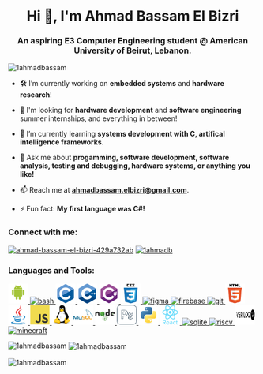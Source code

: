 <h1 align="center">Hi 👋, I'm Ahmad Bassam El Bizri</h1>
<h3 align="center">An aspiring E3 Computer Engineering student @ American University of Beirut, Lebanon.</h3>

<p align="left"> <img src="https://komarev.com/ghpvc/?username=1ahmadbassam&label=Profile%20views&color=0e75b6&style=flat" alt="1ahmadbassam" /> </p>

- 🛠 I’m currently working on **embedded systems** and **hardware research**!

- 🔭 I'm looking for **hardware development** and **software engineering** summer internships, and everything in between!

- 🌱 I’m currently learning **systems development with C, artifical intelligence frameworks.**

- 💬 Ask me about **progamming, software development, software analysis, testing and debugging, hardware systems, or anything you like!**

- 📫 Reach me at **ahmadbassam.elbizri@gmail.com**.

- ⚡ Fun fact: **My first language was C#!**

<h3 align="left">Connect with me:</h3>
<p align="left">
<a href="https://linkedin.com/in/ahmad-bassam-el-bizri-429a732ab" target="blank"><img align="center" src="https://raw.githubusercontent.com/rahuldkjain/github-profile-readme-generator/master/src/images/icons/Social/linked-in-alt.svg" alt="ahmad-bassam-el-bizri-429a732ab" height="30" width="40" /></a>
<a href="https://www.leetcode.com/1ahmadb" target="blank"><img align="center" src="https://raw.githubusercontent.com/rahuldkjain/github-profile-readme-generator/master/src/images/icons/Social/leet-code.svg" alt="1ahmadb" height="30" width="40" /></a>
</p>

<h3 align="left">Languages and Tools:</h3>
<p align="left"> <a href="https://developer.android.com" target="_blank" rel="noreferrer"> <img src="https://raw.githubusercontent.com/devicons/devicon/master/icons/android/android-original-wordmark.svg" alt="android" width="40" height="40"/> </a> <a href="https://www.gnu.org/software/bash/" target="_blank" rel="noreferrer"> <img src="https://www.vectorlogo.zone/logos/gnu_bash/gnu_bash-icon.svg" alt="bash" width="40" height="40"/> </a> <a href="https://www.cprogramming.com/" target="_blank" rel="noreferrer"> <img src="https://raw.githubusercontent.com/devicons/devicon/master/icons/c/c-original.svg" alt="c" width="40" height="40"/> </a> <a href="https://www.w3schools.com/cpp/" target="_blank" rel="noreferrer"> <img src="https://raw.githubusercontent.com/devicons/devicon/master/icons/cplusplus/cplusplus-original.svg" alt="cplusplus" width="40" height="40"/> </a> <a href="https://www.w3schools.com/cs/" target="_blank" rel="noreferrer"> <img src="https://raw.githubusercontent.com/devicons/devicon/master/icons/csharp/csharp-original.svg" alt="csharp" width="40" height="40"/> </a> <a href="https://www.w3schools.com/css/" target="_blank" rel="noreferrer"> <img src="https://raw.githubusercontent.com/devicons/devicon/master/icons/css3/css3-original-wordmark.svg" alt="css3" width="40" height="40"/> </a> <a href="https://www.figma.com/" target="_blank" rel="noreferrer"> <img src="https://www.vectorlogo.zone/logos/figma/figma-icon.svg" alt="figma" width="40" height="40"/> </a> <a href="https://firebase.google.com/" target="_blank" rel="noreferrer"> <img src="https://www.vectorlogo.zone/logos/firebase/firebase-icon.svg" alt="firebase" width="40" height="40"/> </a> <a href="https://git-scm.com/" target="_blank" rel="noreferrer"> <img src="https://www.vectorlogo.zone/logos/git-scm/git-scm-icon.svg" alt="git" width="40" height="40"/> </a> <a href="https://www.w3.org/html/" target="_blank" rel="noreferrer"> <img src="https://raw.githubusercontent.com/devicons/devicon/master/icons/html5/html5-original-wordmark.svg" alt="html5" width="40" height="40"/> </a> <a href="https://www.java.com" target="_blank" rel="noreferrer"> <img src="https://raw.githubusercontent.com/devicons/devicon/master/icons/java/java-original.svg" alt="java" width="40" height="40"/> </a> <a href="https://developer.mozilla.org/en-US/docs/Web/JavaScript" target="_blank" rel="noreferrer"> <img src="https://raw.githubusercontent.com/devicons/devicon/master/icons/javascript/javascript-original.svg" alt="javascript" width="40" height="40"/> </a> <a href="https://www.linux.org/" target="_blank" rel="noreferrer"> <img src="https://raw.githubusercontent.com/devicons/devicon/master/icons/linux/linux-original.svg" alt="linux" width="40" height="40"/> </a> <a href="https://www.mysql.com/" target="_blank" rel="noreferrer"> <img src="https://raw.githubusercontent.com/devicons/devicon/master/icons/mysql/mysql-original-wordmark.svg" alt="mysql" width="40" height="40"/> </a> <a href="https://nodejs.org" target="_blank" rel="noreferrer"> <img src="https://raw.githubusercontent.com/devicons/devicon/master/icons/nodejs/nodejs-original-wordmark.svg" alt="nodejs" width="40" height="40"/> </a> <a href="https://www.photoshop.com/en" target="_blank" rel="noreferrer"> <img src="https://raw.githubusercontent.com/devicons/devicon/master/icons/photoshop/photoshop-line.svg" alt="photoshop" width="40" height="40"/> </a> <a href="https://www.python.org" target="_blank" rel="noreferrer"> <img src="https://raw.githubusercontent.com/devicons/devicon/master/icons/python/python-original.svg" alt="python" width="40" height="40"/> </a> <a href="https://reactjs.org/" target="_blank" rel="noreferrer"> <img src="https://raw.githubusercontent.com/devicons/devicon/master/icons/react/react-original-wordmark.svg" alt="react" width="40" height="40"/> </a> <a href="https://www.sqlite.org/" target="_blank" rel="noreferrer"> <img src="https://www.vectorlogo.zone/logos/sqlite/sqlite-icon.svg" alt="sqlite" width="40" height="40"/></a><a href="https://riscv.org/" target="_blank" rel="noreferrer"> <img src="https://riscv.org/wp-content/uploads/2020/06/riscv-color.svg" alt="riscv" width="40" height="40"/></a><a href="https://ieeexplore.ieee.org/document/10458102" target="_blank" rel="noreferrer"> <img src="https://raw.githubusercontent.com/Verilog-Solutions/.github/main/assets/verilog-logo.svg" alt="verilog" width="40" height="40"/></a><a href="https://www.minecraft.net/en-us" target="_blank" rel="noreferrer"> <img src="https://www.minecraft.net/content/dam/minecraftnet/games/minecraft/logos/Global-Header_MCCB-Logo_300x51.svg" alt="minecraft" width="40" height="40"/></a> </p>

<p><img align="left" src="https://github-readme-stats.vercel.app/api/top-langs?username=1ahmadbassam&show_icons=true&locale=en&layout=compact" alt="1ahmadbassam" /></p>

<p>&nbsp;<img align="center" src="https://github-readme-stats.vercel.app/api?username=1ahmadbassam&show_icons=true&locale=en" alt="1ahmadbassam" /></p>

<p><img align="center" src="https://github-readme-streak-stats.herokuapp.com/?user=1ahmadbassam&" alt="1ahmadbassam" /></p>

